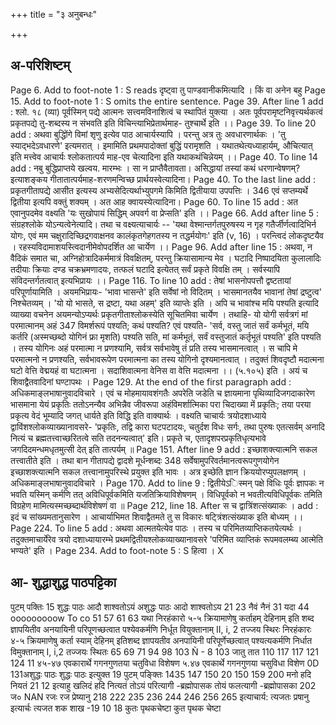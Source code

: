 +++
title = "३ अनुबन्धः"

+++
## अ-परिशिष्टम् 
Page 6. Add to foot-note 1 : S reads दृष्ट्वा तु पाण्डवानीकमित्यादि । किं वा अनेन बहु 
Page 15. Add to foot-note 1 : S omits the entire sentence. Page 39. After line 1 add : श्लो. १८ (व्या) पूर्वस्मिन् पद्ये आत्मनः सत्त्वमविनाशित्वं च स्थापितं युक्त्या । अतः पूर्वपरामृष्टनिवृत्त्यर्थकत्वं प्रकृतपद्ये तु-शब्दस्य न संभवति इति विचिन्त्याभिप्रेतार्थमाह- तुश्चार्थे इति ।। Page 39. To line 20 add : अथवा बुद्धिोंगे विमां शृणु इत्येव पाठ आचार्यस्यापि । परन्तु अत्र तुः अवधारणार्थकः । 'तु स्याद्भदेऽवधारणे' इत्यमरात् । इमामिति प्रथमपादोक्तां बुद्धिं परामृशति । यथातथेत्यध्याहार्यम्, औचित्यात् इति मत्त्वेव आचार्यः श्लोकतात्पर्य माह-एव चेत्यादिना इति यथाकथंचिन्नेयम् ।। 
Page 40. To line 14 add : नबु बुद्धिप्राप्तये खल्वय. मारम्भः । सा न प्राप्तैवैतावता। असिद्धायां तस्यां कथं धरणान्वेषणम्? इत्याशङ्कय गीतातात्पर्यमाह-शरणमन्विच्छ प्रार्थयस्वेत्यादिना। 
Page 40. To the last line add : प्रकृतगीतापद्ये आसीत इत्यस्य अभ्यसेदित्यर्थाभ्युपगमे किमिति द्वितीयाया उपपत्तिः । 
346 
एवं सप्तम्यर्थे द्वितीया इत्यपि वक्तुं शक्यम् । अत आह क्वायस्येत्यादिना। 
Page 60. To line 15 add : अत एवानुपदमेव वक्ष्यति 'यः सुखोपायं सिद्धिम् अपवर्ग वा प्रेप्सति' इति ।। Page 66. Add after line 5 : संग्रहश्लोके योऽन्यत्वेनेत्यादि। तथा च वक्ष्यत्याचार्यः -- 'यथा वेश्मान्तर्गतपुरुषस्य न गृह गतैर्जीर्णत्वादिभिर्न योगः, एवं मम चक्षुरादिच्छिद्रगवाक्षनव कालंकृतगेहगतस्य न तद्धर्मयोगः' इति (v, 16) । परन्त्विदं लोकदृष्टयैव । रहस्यविदामाशयस्त्विदानीमेवोपदर्शित आ चार्येण ।। Page 96. Add after line 15 : अथवा, न वैदिकं समात चा, अग्निहोत्रादिकर्ममात्रं विवक्षितम्, परन्तु क्रियासामान्य मेव । घटादि निष्पादयिता कुलालादिः तदीयाः क्रियाः दण्ड चक्रभ्रमणादयः, तत्फलं घटादि इत्येतत् सर्वं प्रकृते विवक्षि तम् । सर्वस्यापि संविदन्तर्गतत्वात् इत्यभिप्रायः ।। Page 116. To line 10 add : तेषां भासनोपपत्तौ द्वष्टतायां परिपूर्णायामिति । अयमभिप्रायः- 'भावा भासन्ते' इति सर्वेषां नो विदितम् । भासमानतयैव भावानां तेषां द्रष्टुत्व' निश्चेतव्यम् । 'यो यो भासते, स द्रष्टा, यथा अहम्' इति व्याप्तेः इति । अपि च भावांश्च मयि पश्यति इत्यादि व्याख्या वचनेन अयमन्योऽप्यर्थः प्रकृतगीताश्लोकस्येति सूचितमिवा चार्येण । तथाहि- यो योगी सर्वत्रगं मां परमात्मानम् अहं 
347 
विमर्शरूपं पश्यति; कथं पश्यति? एवं पश्यति- 'सर्व, वस्तु जातं सर्वं कर्मभूतं, मयि कर्तरि (अस्मच्छब्दो योगिनं फ्रा मृशति) पश्यति सति, मां कर्मभूतं, सर्वं वस्तुजातं कर्तृभूतं पश्यति' इति पश्यति । तस्य योगिनः अहं परमात्मा न प्रणश्यामि, सर्वत्र सर्वभावेषु तं प्रति तस्य भासमानत्वात् । स चापि मे परमात्मनो न प्रणश्यति, सर्वभावरूपेण परमात्मना का तस्य योगिनो दृश्यमानत्वात् । तदुक्तं शिवदृष्टौ 
मदात्मना घटो वेत्ति वेद्मयहं वा घटात्मना । 
सदाशिवात्मना वेनिस वा वेत्ति मदात्मना ।। (५.१०५) इति । अयं च शिवाद्वैतवादिनां घण्टापथः । Page 129. At the end of the first paragraph add : अधिकमाङ्लभाषानुवादविचारे । एवं च मोहमायावशंगतैः अपरेति जडेति च ज्ञायमाना पृथिव्यादिजगदाकारेण भासमाना येयं प्रकृतिः ततोऽनन्यैव अभिन्नैव जीवरूपा अहंविमर्शात्मिका परा चिदाख्या में प्रकृतिः; तया परया प्रकृत्य वेदं भूम्यादि जगत् धार्यते इति विद्धि इति वाक्यार्थः । वक्ष्यति चाचार्यः त्रयोदशाध्याये द्वाविंशश्लोकव्याख्यानावसरे- 'प्रकृतिः, तद्वि कारा घटपटादयः, चतुर्दश विधः सर्गः, तथा पुरुषः एतत्सर्वम् अनादि नित्यं च ब्रह्मतत्त्वाच्छरितत्वे सति तदनन्यत्वात्' इति। प्रकृते च, एतादृशपरप्रकृतिधृत्यभावे जगदिदमन्धमधृतमुत्सी देत् इति तात्पर्यम् ॥ Page 151. After line 9 add : इच्छाशक्त्यात्मनि सकल तत्त्वातीते इति । तथा बान गीतापद्ये द्वादशे मूर्धन्शब्दः 
348 
सर्वेषामुपरिवर्तमानत्वरूपगुणयोगेन इच्छाशक्त्यात्मनि सकल तत्त्वानामुपरिस्थे प्रयुक्त इति भावः । अत्र इच्छेति ज्ञान क्रिययोरप्युपलक्षणम् । अधिकमाङ्लभाषानुवादविचारे । Page 170. Add to line 9 : द्वितीयेऽिस्मन् पक्षे विधिः पूर्वः ज्ञापकः न भवति यस्मिन् कर्मणि तत् अविधिपूर्वकमिति यजतिक्रियाविशेषणम् । विधिपूर्वको न भवतीत्यविधिपूर्वकः तमिति विग्रहेण मामित्यस्मच्छब्दार्थविशेषणं वा ॥ 
Page 212, line 18. After स च द्वात्रिंशत्संख्याकः । add : इदं च सांख्यमतानुसारेण । आचार्याभिमत शिवाद्वैतमते तु स विकारः षट्त्रिंशत्संख्याक इति बोध्यम् ।। 
Page 224. To line 5 add : अथवा आत्मतयेत्येव पाठः । तस्य च परिमितव्याप्तिकतयेत्यर्थः । तदुक्तमाचार्येरेव त्रयो दशाध्यायारम्भे प्रथमद्वितीयश्लोकव्याख्यानावसरे 'परिमित व्याप्तिकं रूपमवलम्ब्य आत्मेति भण्यते' इति । 
Page 234. Add to foot-note 5 : S हित्वा । 
X 
## आ- शुद्धाशुद्ध पाठपट्टिका 
पुटम् पक्तिः 15 
शुद्धः पाठः 
आदौ शाश्वतोऽयं 
अशुद्धः पाठः 
आदो शाश्वतोऽय 
21 
23 
नैवं 
नैनं 
31 
यदा 
44 
ooooooooow To co 
51 
57 
61 
63 
यथा निरहंकारो ५-५ क्रियामाणेषु कर्ताहम् देहिनाम् इति शब्द ज्ञापयितीव अनयायिनी परिपूणच्छत्वात पश्येवकर्मणि निर्धूत वियुक्तानाम् II, i, 2 तज्जय स्थिरः 
निरहंकारः 
४-५ क्रियमाणेषु कर्ता स्याम् देहिनम् इतिशब्द ज्ञापयतीव अनपायिनी परिपूर्णेच्छत्वात् पश्यत्यकर्मणि निर्धात विमुक्तानाम् 
I, i,2 तज्जयः स्थितः 
65 
69 71 
94 
98 
103 
Ñ - 8 
103 
जातु 
तात 
110 117 117 121 124 
11 
४५-४७ एवकारार्थे गगनगुणतया चतुविधा विशेषण 
५.४७ एवकार्थे गगनगुणया चसुविधा विशेण 
0D 
131अशुद्धः पाठः 
शुद्धः पाठः इत्युक्त 
19 
पुटम् पङ्क्तिः 1435 147 150 20 150 159 200 
मनो हदि नियतं 
21 12 
इत्याहु खलिदं हदि नित्यतं तोऽयं परित्यागी -ब्रह्मोपासक 
तोयं 
फलत्यागी -ब्रह्मोपासका 
202 
ज० NAN 
रजः 
रज 
प्रेष्यानु 
218 222 235 236 244 246 256 265 
इत्याचार्य: त्यजतः 
प्रषानु इत्यार्चः त्यजत 
शक 
शाख 
-19 10 18 
कुतः पृथकचेष्टा 
कुत पृथक चेष्टा